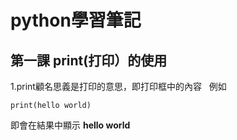 # python學習筆記
## 第一課 print(打印）的使用
1.print顧名思義是打印的意思，即打印框中的內容
&nbsp;
  例如
```
print(hello world)
```

  即會在結果中顯示 **hello world**

